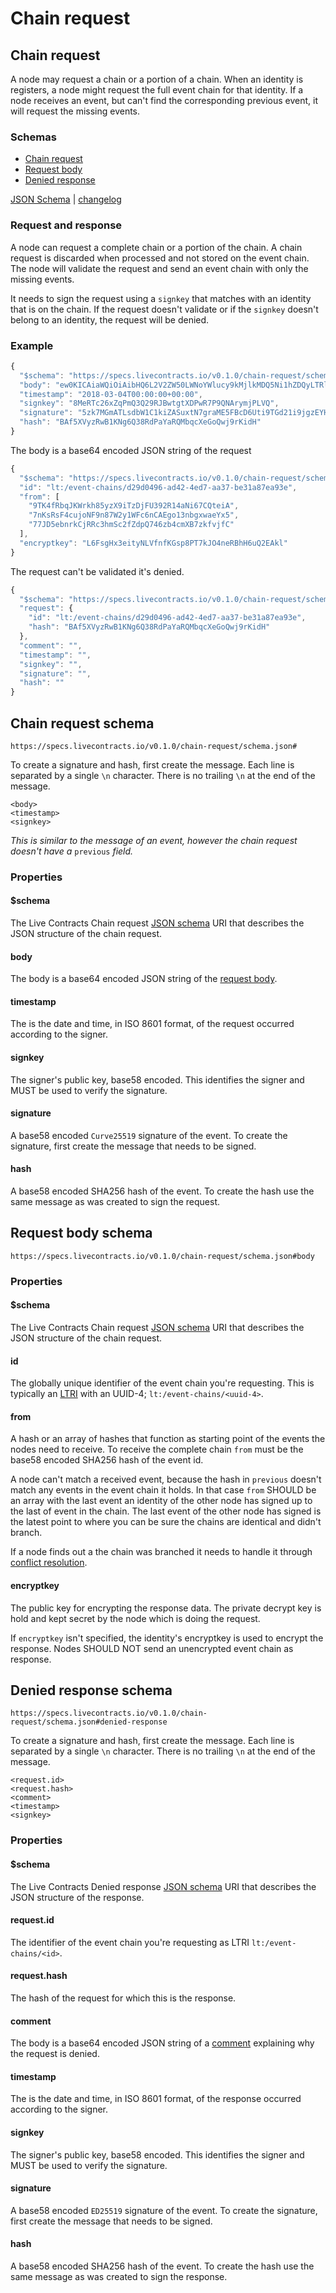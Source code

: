 # Chain request

## Chain request

A node may request a chain or a portion of a chain. When an identity is registers, a node might request the full event chain for that identity. If a node receives an event, but can't find the corresponding previous event, it will request the missing events.

### Schemas

* [Chain request](chain-request.md#chain-request-schema)
* [Request body](chain-request.md#request-body-schema)
* [Denied response](chain-request.md#denied-response-schema)

[JSON Schema](https://specs.livecontracts.io/v0.1.0/chain-request/schema.json) \| [changelog](https://github.com/legalthings/livecontracts-specs/tree/f138bf7777b31f535d6fa21c0ddad3a4aaea45d5/chain-request/changelog.md)

### Request and response

A node can request a complete chain or a portion of the chain. A chain request is discarded when processed and not stored on the event chain. The node will validate the request and send an event chain with only the missing events.

It needs to sign the request using a `signkey` that matches with an identity that is on the chain. If the request doesn't validate or if the `signkey` doesn't belong to an identity, the request will be denied.

### Example

```javascript
{
  "$schema": "https://specs.livecontracts.io/v0.1.0/chain-request/schema.json#",
  "body": "ew0KICAiaWQiOiAibHQ6L2V2ZW50LWNoYWlucy9kMjlkMDQ5Ni1hZDQyLTRlZDctYWEzNy1iZTMxYTg3ZWE5M2UiLA0KICAiZnJvbSI6IFsNCiAgICAiOVRLNGZSYnFKS1dya2g4NXl6WDlpVHpEakZVMzkyUjE0YU5pNjdDUXRlaUEiLA0KICAgICI3bktzUnNGNGN1am9ORjluODdXMnkxV0ZjNm5DQUVnbzEzbmJneHdhZVl4NSIsDQogICAgIjc3SkQ1ZWJucmtDalJSYzNobVNjMmZaZHBRNzQ2emI0Y21YQjd6a2Z2amZDIg0KICBdLA0KICAiZW5jcnlwdGtleSI6ICJMNkZzZ0h4M2VpdHlOTFZmbmZLR3NwOFBUN2tKTzRuZVJCaEg2dVEyRUFrbCINCn0=",
  "timestamp": "2018-03-04T00:00:00+00:00",
  "signkey": "8MeRTc26xZqPmQ3Q29RJBwtgtXDPwR7P9QNArymjPLVQ",
  "signature": "5zk7MGmATLsdbW1C1kiZASuxtN7graME5FBcD6Uti9TGd21i9jgzEYHF9Qaz9cYVV6ZoHg2kPAyiukTtSCW36EuZ",
  "hash": "BAf5XVyzRwB1KNg6Q38RdPaYaRQMbqcXeGoQwj9rKidH"
}
```

The body is a base64 encoded JSON string of the request

```javascript
{
  "$schema": "https://specs.livecontracts.io/v0.1.0/chain-request/schema.json#body",
  "id": "lt:/event-chains/d29d0496-ad42-4ed7-aa37-be31a87ea93e",
  "from": [
    "9TK4fRbqJKWrkh85yzX9iTzDjFU392R14aNi67CQteiA",
    "7nKsRsF4cujoNF9n87W2y1WFc6nCAEgo13nbgxwaeYx5",
    "77JD5ebnrkCjRRc3hmSc2fZdpQ746zb4cmXB7zkfvjfC"
  ],
  "encryptkey": "L6FsgHx3eityNLVfnfKGsp8PT7kJO4neRBhH6uQ2EAkl"
}
```

The request can't be validated it's denied.

```javascript
{
  "$schema": "https://specs.livecontracts.io/v0.1.0/chain-request/schema.json#denied-response",
  "request": {
    "id": "lt:/event-chains/d29d0496-ad42-4ed7-aa37-be31a87ea93e",
    "hash": "BAf5XVyzRwB1KNg6Q38RdPaYaRQMbqcXeGoQwj9rKidH"
  },
  "comment": "",
  "timestamp": "",
  "signkey": "",
  "signature": "",
  "hash": ""
}
```

## Chain request schema

`https://specs.livecontracts.io/v0.1.0/chain-request/schema.json#`

To create a signature and hash, first create the message. Each line is separated by a single `\n` character. There is no trailing `\n` at the end of the message.

```text
<body>
<timestamp>
<signkey>
```

_This is similar to the message of an event, however the chain request doesn't have a_ `previous` _field._

### Properties

#### $schema

The Live Contracts Chain request [JSON schema](http://json-schema.org) URI that describes the JSON structure of the chain request.

#### body

The body is a base64 encoded JSON string of the [request body](chain-request.md#request-body-schema).

#### timestamp

The is the date and time, in ISO 8601 format, of the request occurred according to the signer.

#### signkey

The signer's public key, base58 encoded. This identifies the signer and MUST be used to verify the signature.

#### signature

A base58 encoded `Curve25519` signature of the event. To create the signature, first create the message that needs to be signed.

#### hash

A base58 encoded SHA256 hash of the event. To create the hash use the same message as was created to sign the request.

## Request body schema

`https://specs.livecontracts.io/v0.1.0/chain-request/schema.json#body`

### Properties

#### $schema

The Live Contracts Chain request [JSON schema](http://json-schema.org) URI that describes the JSON structure of the chain request.

#### id

The globally unique identifier of the event chain you're requesting. This is typically an [LTRI]() with an UUID-4; `lt:/event-chains/<uuid-4>`.

#### from

A hash or an array of hashes that function as starting point of the events the nodes need to receive. To receive the complete chain `from` must be the base58 encoded SHA256 hash of the event id.

A node can't match a received event, because the hash in `previous` doesn't match any events in the event chain it holds. In that case `from` SHOULD be an array with the last event an identity of the other node has signed up to the last of event in the chain. The last event of the other node has signed is the latest point to where you can be sure the chains are identical and didn't branch.

If a node finds out a the chain was branched it needs to handle it through [conflict resolution](conflict-resolution.md).

#### encryptkey

The public key for encrypting the response data. The private decrypt key is hold and kept secret by the node which is doing the request.

If `encryptkey` isn't specified, the identity's encryptkey is used to encrypt the response. Nodes SHOULD NOT send an unencrypted event chain as response.

## Denied response schema

`https://specs.livecontracts.io/v0.1.0/chain-request/schema.json#denied-response`

To create a signature and hash, first create the message. Each line is separated by a single `\n` character. There is no trailing `\n` at the end of the message.

```text
<request.id>
<request.hash>
<comment>
<timestamp>
<signkey>
```

### Properties

#### $schema

The Live Contracts Denied response [JSON schema](http://json-schema.org) URI that describes the JSON structure of the response.

#### request.id

The identifier of the event chain you're requesting as LTRI `lt:/event-chains/<id>`.

#### request.hash

The hash of the request for which this is the response.

#### comment

The body is a base64 encoded JSON string of a [comment]() explaining why the request is denied.

#### timestamp

The is the date and time, in ISO 8601 format, of the response occurred according to the signer.

#### signkey

The signer's public key, base58 encoded. This identifies the signer and MUST be used to verify the signature.

#### signature

A base58 encoded `ED25519` signature of the event. To create the signature, first create the message that needs to be signed.

#### hash

A base58 encoded SHA256 hash of the event. To create the hash use the same message as was created to sign the response.

